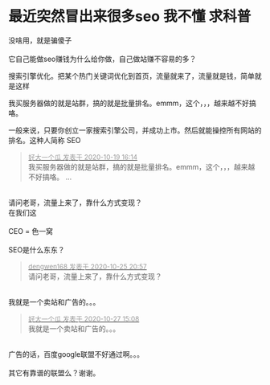 # 最近突然冒出来很多seo 我不懂 求科普


没啥用，就是骗傻子<br />
<br />
它自己能做seo赚钱为什么给你做，自己做站赚不容易的多？

搜索引擎优化。把某个热门关键词优化到首页，流量就来了，流量就是钱，简单就是这样

我买服务器做的就是站群，搞的就是批量排名。emmm，这个，，，越来越不好搞咯。

一般来说，只要你创立一家搜索引擎公司，并成功上市。然后就能操控所有网站的排名。这种人简称 SEO

<div class="quote"><blockquote><font size="2"><a href="https://www.hostloc.com/forum.php?mod=redirect&amp;goto=findpost&amp;pid=9322000&amp;ptid=756011" target="_blank"><font color="#999999">好大一个瓜 发表于 2020-10-19 16:14</font></a></font><br />
我买服务器做的就是站群，搞的就是批量排名。emmm，这个，，，越来越不好搞咯。 ...</blockquote></div><br />
请问老哥，流量上来了，靠什么方式变现？

<br />
在我们这<br />
<br />
CEO = 色一窝<br />
<br />
SEO是什么东东？&nbsp;&nbsp;

<div class="quote"><blockquote><font size="2"><a href="https://www.hostloc.com/forum.php?mod=redirect&amp;goto=findpost&amp;pid=9351235&amp;ptid=756011" target="_blank"><font color="#999999">dengwen168 发表于 2020-10-25 20:57</font></a></font><br />
请问老哥，流量上来了，靠什么方式变现？</blockquote></div><br />
我就是一个卖站和广告的。。。

<div class="quote"><blockquote><font size="2"><a href="https://www.hostloc.com/forum.php?mod=redirect&amp;goto=findpost&amp;pid=9359379&amp;ptid=756011" target="_blank"><font color="#999999">好大一个瓜 发表于 2020-10-27 15:08</font></a></font><br />
我就是一个卖站和广告的。。。</blockquote></div><br />
广告的话，百度google联盟不好通过啊。。。<br />
<br />
其它有靠谱的联盟么？谢谢。
